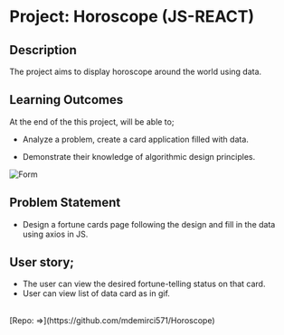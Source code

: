 # Project: Horoscope (JS-REACT)

## Description

The project aims to display horoscope around the world using data.

## Learning Outcomes

At the end of the this project, will be able to;

- Analyze a problem, create a card application filled with data.

- Demonstrate their knowledge of algorithmic design principles.

![Form](./src/helpers/animation.gif)

## Problem Statement

- Design a fortune cards page following the design and fill in the data using axios in JS.

## User story;

- The user can view the desired fortune-telling status on that card.
- User can view list of data card as in gif.

<br>
[Repo: =>](https://github.com/mdemirci571/Horoscope)
